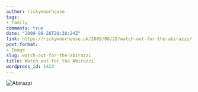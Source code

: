 ```yaml
---
author: rickymoorhouse
tags:
- family
comments: true
date: "2009-08-28T20:30:24Z"
link: https://rickymoorhouse.uk/2009/08/28/watch-out-for-the-abirazzi/
post_format:
- Image
slug: watch-out-for-the-abirazzi
title: Watch out for the Abirazzi
wordpress_id: 1423
---
```


![Abirazzi](/ricky/images/2009/abirazzi.jpg)
